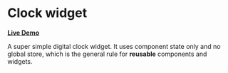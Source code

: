 # Clock widget

**[Live Demo](https://solkimicreb.github.io/react-easy-state/examples/clock/)**

A super simple digital clock widget. It uses component state only and no global store, which is the general rule for **reusable** components and widgets.
